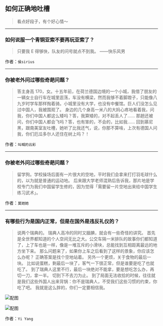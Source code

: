 ## 如何正确地吐槽

> 看点好段子，有个好心情～


 
---

### 如何说服一个青铜亚索不要再玩亚索了？

> 只要我 E 得够快，队友的问号就点不到我。
> ——快乐风男


作者：`侯sirius`

---

### 你被老外问过哪些奇葩问题？

> 答主身高 170，女。十五年前，在荷兰德国边境的一个小城，我借了朋友的一辆女士自行车在城里逛荡，车没有横梁，然而我够不着脚蹬子，只能像八九岁时学车那样掏着骑。小城里没有大学，也没有中餐馆。巨人们没怎么见过中国人，我被围观了。
> 身边的几个身高一米八的大妈心疼地看着我，问我，你们中国人都这么矮吗？答，我算矮的，对不起丢人了……
> 那趟还被问，你们中国人都会飞吗？答，也有笨的，不会的，比如我......
> 回到慕尼黑，跟南美室友吐槽，她听了比我还气，说，你那不算啥，上次有德国人问我，你们厄瓜多尔人还住在树上吗？！


作者：`叫喊的云彩`

---

### 你被老外问过哪些奇葩问题？

> 留学狗。学校操场后面有一片很大的空地，平时我们会拿来打打羽毛球什么的，以为就是普通的运动地。 后来跟大学老师混熟后告诉我，那片地是学校专门为我们中国留学生修的，因为觉得「需要留一片空地出来给中国学生练习武术」。


作者：`莫她她`

---

### 有哪些行为是国内正常，但是在国外是违反礼仪的？

> 说两个瑞典的。
> 瑞典人高冷的同时又腼腆，就会有一些奇怪的讲究。
> 首先是全世界都知道的个人空间无比之大。公交车隔一米排队的故事你们都知道了，上了车也是一样，像是一堆互斥的小滑块，总能找到互相距离最远的地方坐下来。
> 那么问题来了，如果你上车之后看到了这样的景象，你应该怎么办呢？
> 正确答案是找个空地站着。
> 另外一个更烦，关于食物的最后一块。
> 比如说蛋糕，剩最后一块了，客气一下很正常，但是谁要是吃了也就吃了。
> 到了瑞典人这里不行，最后一块绝对不能拿，要是想吃怎么办，再切一刀，拿一半。
> 切到下不去刀为止。
> 到了局面无法收拾的时候，往往就是我们这些外国人出来背锅：你不是瑞典人，不受我们这些习惯的约束，你吃了吧。
> 我就是这么胖的，你们一定要相信我。



![配图](http://pic1.zhimg.com/70/v2-83d4e87bfc8c3f077c5c924ad785e0b4_b.jpg)



![配图](http://pic2.zhimg.com/70/v2-9140303f422cad7b83477fd0173dd529_b.jpg)


作者：`Yi Yang`